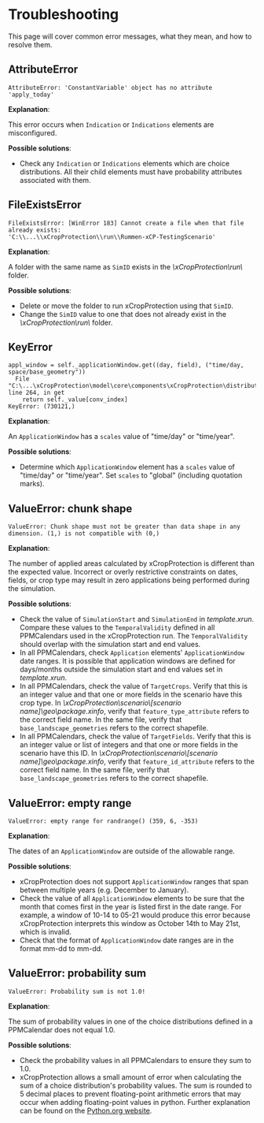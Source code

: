 # Troubleshooting

This page will cover common error messages, what they mean, and how to resolve them.

## AttributeError

``` { .yaml .no-copy }
AttributeError: 'ConstantVariable' object has no attribute 'apply_today'
```

**Explanation**:

This error occurs when `Indication` or `Indications` elements are misconfigured.

**Possible solutions**:

- Check any `Indication` or `Indications` elements which are choice distributions. All their child elements must have probability attributes associated with them.

## FileExistsError

``` { .yaml .no-copy }
FileExistsError: [WinError 183] Cannot create a file when that file already exists:
'C:\\...\\xCropProtection\\run\\Rummen-xCP-TestingScenario'
```

**Explanation**:

A folder with the same name as `SimID` exists in the *\xCropProtection\run\\* folder.

**Possible solutions**:

- Delete or move the folder to run xCropProtection using that `SimID`.
- Change the `SimID` value to one that does not already exist in the *\xCropProtection\run\\* folder.

## KeyError

``` { .yaml .no-copy }
appl_window = self._applicationWindow.get((day, field), ("time/day, space/base_geometry"))
  File "C:\...\xCropProtection\model\core\components\xCropProtection\distributions.py", line 264, in get
    return self._value[conv_index]
KeyError: (730121,)
```

**Explanation**:

An `ApplicationWindow` has a `scales` value of "time/day" or "time/year".

**Possible solutions**:

- Determine which `ApplicationWindow` element has a `scales` value of "time/day" or "time/year". Set `scales` to "global" (including quotation marks).

## ValueError: chunk shape

``` { .yaml .no-copy }
ValueError: Chunk shape must not be greater than data shape in any dimension. (1,) is not compatible with (0,)
```

**Explanation**:

The number of applied areas calculated by xCropProtection is different than the expected value. Incorrect or overly restrictive constraints on dates, fields, or crop type may result in zero applications being performed during the simulation.

**Possible solutions**:

- Check the value of `SimulationStart` and `SimulationEnd` in *template.xrun*. Compare these values to the `TemporalValidity` defined in all PPMCalendars used in the xCropProtection run. The `TemporalValidity` should overlap with the simulation start and end values.
- In all PPMCalendars, check `Application` elements' `ApplicationWindow` date ranges. It is possible that application windows are defined for days/months outside the simulation start and end values set in *template.xrun*.
- In all PPMCalendars, check the value of `TargetCrops`. Verify that this is an integer value and that one or more fields in the scenario have this crop type. In *\xCropProtection\scenario\\[scenario name]\geo\package.xinfo*, verify that `feature_type_attribute` refers to the correct field name. In the same file, verify that `base_landscape_geometries` refers to the correct shapefile.
- In all PPMCalendars, check the value of `TargetFields`. Verify that this is an integer value or list of integers and that one or more fields in the scenario have this ID. In *\xCropProtection\scenario\\[scenario name]\geo\package.xinfo*, verify that `feature_id_attribute` refers to the correct field name. In the same file, verify that `base_landscape_geometries` refers to the correct shapefile.

## ValueError: empty range

``` { .yaml .no-copy }
ValueError: empty range for randrange() (359, 6, -353)
```

**Explanation**:

The dates of an `ApplicationWindow` are outside of the allowable range.

**Possible solutions**:

- xCropProtection does not support `ApplicationWindow` ranges that span between multiple years (e.g. December to January).
- Check the value of all `ApplicationWindow` elements to be sure that the month that comes first in the year is listed first in the date range. For example, a window of 10-14 to 05-21 would produce this error because xCropProtection interprets this window as October 14th to May 21st, which is invalid.
- Check that the format of `ApplicationWindow` date ranges are in the format mm-dd to mm-dd.

## ValueError: probability sum

``` { .yaml .no-copy }
ValueError: Probability sum is not 1.0!
```

**Explanation**:

The sum of probability values in one of the choice distributions defined in a PPMCalendar does not equal 1.0.

**Possible solutions**:

- Check the probability values in all PPMCalendars to ensure they sum to 1.0.
- xCropProtection allows a small amount of error when calculating the sum of a choice distribution's probability values. The sum is rounded to 5 decimal places to prevent floating-point arithmetic errors that may occur when adding floating-point values in python. Further explanation can be found on the [Python.org website](https://docs.python.org/3/tutorial/floatingpoint.html).